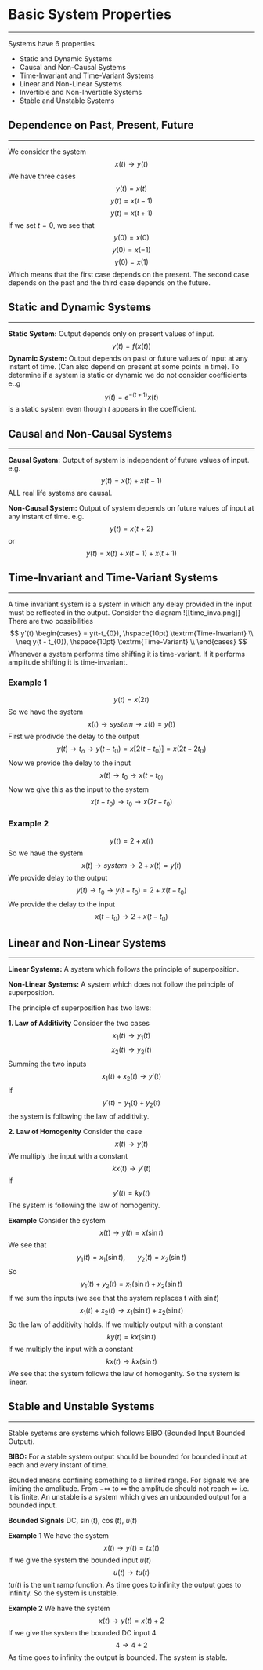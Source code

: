 # Basic System Properties
---
Systems have 6 properties

- Static and Dynamic Systems
- Causal and Non-Causal Systems
- Time-Invariant and Time-Variant Systems
- Linear and Non-Linear Systems
- Invertible and Non-Invertible Systems
- Stable and Unstable Systems

## Dependence on Past, Present, Future
---
We consider the system
$$ x(t) \rightarrow y(t) $$
We have three cases
$$ y(t) = x(t) $$
$$ y(t) = x(t - 1) $$
$$ y(t) = x(t + 1) $$
If we set $t = 0$, we see that 
$$ y(0) = x(0) $$
$$ y(0) = x(-1) $$
$$ y(0) = x(1) $$
Which means that the first case depends on the present. The second case depends on the past and the third case depends on the future. 

## Static and Dynamic Systems
---
**Static System:** Output depends only on present values of input.
$$ y(t) = f(x(t))$$
**Dynamic System:** Output depends on past or future values of input at any instant of time. (Can also depend on present at some points in time). To determine if a system is static or dynamic we do not consider coefficients e..g
$$ y(t) = e^{-(t+1)} x(t)$$
is a static system even though $t$ appears in the coefficient.

## Causal and Non-Causal Systems
---
**Causal System:** Output of system is independent of future values of input. e.g.
$$ y(t) = x(t) + x(t-1) $$
ALL real life systems are causal.

**Non-Causal System:** Output of system depends on future values of input at any instant of time. e.g.
$$ y(t) = x(t + 2) $$
or
$$ y(t) = x(t) + x(t -1) + x(t + 1) $$

## Time-Invariant and Time-Variant Systems
---
A time invariant system is a system in which any delay provided in the input must be reflected in the output. Consider the diagram
![[time_inva.png]]
There are two possibilities
$$ y'(t) \begin{cases}
= y(t-t_{0}), \hspace{10pt} \textrm{Time-Invariant} \\
\neq y(t - t_{0}), \hspace{10pt} \textrm{Time-Variant} \\
\end{cases}
$$
Whenever a system performs time shifting it is time-variant. If it performs amplitude shifting it is time-invariant.
### Example 1
$$ y(t) = x(2t) $$
So we have the system
$$ x(t) \rightarrow system \rightarrow x(t) = y(t) $$
First we prodivde the delay to the output
$$ y(t) \rightarrow t_{o}\rightarrow y(t-t_{0}) =x[2(t-t_{0})]= x(2t-2t_0) $$
Now we provide the delay to the input
$$ x(t) \rightarrow t_{0}\rightarrow x(t-t_{0)}$$
Now we give this as the input to the system
$$ x(t-t_{0}) \rightarrow t_{0} \rightarrow x(2t-t_{0}) $$
### Example 2
$$ y(t) = 2 + x(t) $$
So we have the system
$$ x(t) \rightarrow system \rightarrow 2 + x(t) = y(t) $$
We provide delay to the output
$$ y(t) \rightarrow t_{0}\rightarrow y(t - t_{0}) = 2 + x(t - t_0)$$
We provide the delay to the input
$$ x(t - t_{0}) \rightarrow 2 + x(t - t_{0}) $$

## Linear and Non-Linear Systems
---
**Linear Systems:** A system which follows the principle of superposition.

**Non-Linear Systems:** A system which does not follow the principle of superposition.

The principle of superposition has two laws:

**1. Law of Additivity**
Consider the two cases
$$ x_1(t) \rightarrow y_1(t)$$
$$ x_2(t) \rightarrow y_2(t) $$
Summing the two inputs
$$ x_1(t) + x_2(t) \rightarrow y'(t) $$
If
$$ y'(t) = y_1(t) + y_2(t) $$
the system is following the law of additivity.

**2. Law of Homogenity**
Consider the case
$$ x(t) \rightarrow y(t) $$
We multiply the input with a constant
$$ kx(t) \rightarrow y'(t) $$
If
$$ y'(t) = ky(t) $$
The system is following the law of homogenity.

**Example**
Consider the system
$$ x(t) \rightarrow y(t) = x(\sin t)$$
We see that
$$ y_1(t) = x_1(\sin t), \hspace{20pt} y_2(t) = x_2(\sin t)$$
So
$$ y_1(t) + y_2(t) = x_1(\sin t) + x_2(\sin t)$$
If we sum the inputs (we see that the system replaces t with $\sin t$)
$$ x_1(t) + x_2(t) \rightarrow x_1(\sin t) + x_2(\sin t)$$
So the law of additivity holds. If we multiply output with a constant
$$ ky(t) = kx(\sin t)$$
If we multiply the input with a constant
$$ kx(t) \rightarrow kx(\sin t)$$
We see that the system follows the law of homogenity. So the system is linear.

## Stable and Unstable Systems
---
Stable systems are systems which follows BIBO (Bounded Input Bounded Output). 

**BIBO:** For a stable system output should be bounded for bounded input at each and every instant of time.

Bounded means confining something to a limited range. For signals we are limiting the amplitude. From $-\infty$ to $\infty$ the amplitude should not reach $\infty$ i.e. it is finite. An unstable is a system which gives an unbounded output for a bounded input.

**Bounded Signals**
DC, $\sin(t)$, $\cos(t)$, $u(t)$

**Example** 1
We have the system
$$ x(t) \rightarrow y(t) = tx(t)$$
If we give the system the bounded input $u(t)$
$$ u(t) \rightarrow tu(t) $$
$tu(t)$ is the unit ramp function. As time goes to infinity the output goes to infinity. So the system is unstable. 

**Example 2**
We have the system
$$ x(t) \rightarrow y(t) = x(t) + 2$$
If we give the system the bounded DC input $4$
$$ 4 \rightarrow 4 + 2$$
As time goes to infinity the output is bounded. The system is stable.
